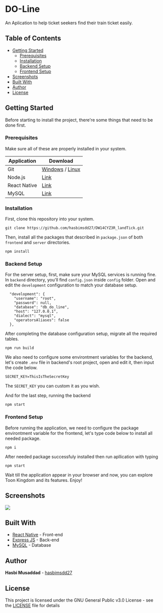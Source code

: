 # DO-Line

An Aplication to help ticket seekers find their train ticket easily.

## Table of Contents

- [Getting Started](#getting-started)
  - [Prerequisites](#prerequisites)
  - [Installation](#installation)
  - [Backend Setup](#backend-setup)
  - [Frontend Setup](#frontend-setup)
- [Screenshots](#screenshots)
- [Built With](#built-with)
- [Author](#author)
- [License](#license)

## Getting Started

Before starting to install the project, there're some things that need to be done first.

### Prerequisites

Make sure all of these are properly installed in your system.

| Application  | Download                                                                            |
| ------------ | ----------------------------------------------------------------------------------- |
| Git          | [Windows](https://gitforwindows.org/) / [Linux](https://git-scm.com/download/linux) |
| Node.js      | [Link](https://nodejs.org/en/download/)                                             |
| React Native | [Link](https://facebook.github.io/react-native/docs/getting-started)                |
| MySQL        | [Link](https://www.mysql.com/downloads/)                                            |

### Installation

First, clone this repository into your system.

```
git clone https://github.com/hasbimsdd27/DW14CYZ3R_landTick.git
```

Then, install all the packages that described in `package.json` of both `frontend` and `server` directories.

```
npm install
```

### Backend Setup

For the server setup, first, make sure your MySQL services is running fine. In `backend` directory, you'll find `config.json` inside `config` folder. Open and edit the `development` configuration to match your database setup.

```
  "development": {
    "username": "root",
    "password": null,
    "database": "db_do_line",
    "host": "127.0.0.1",
    "dialect": "mysql",
    "operatorsAliases": false
  },
```

After completing the database configuration setup, migrate all the required tables.

```
npm run build
```

We also need to configure some environtment variables for the backend, let's create `.env` file in backend's root project, open and edit it, then input the code below.

```
SECRET_KEY=ThisIsTheSecretKey
```

The `SECRET_KEY` you can custom it as you wish.

And for the last step, running the backend

```
npm start
```

### Frontend Setup

Before running the application, we need to configure the package environtment variable for the frontend, let's type code below to install all needed package.

```
npm i
```

After needed package successfuly installed then run apllication with typing

`npm start`

Wait till the application appear in your browser and now, you can explore Toon Kingdom and its features. Enjoy!

## Screenshots

<img src="docs/screenshots/screenshots.jpg" />

## Built With

- [React Native](https://facebook.github.io/react-native/) - Front-end
- [Express JS](https://expressjs.com) - Back-end
- [MySQL](https://www.mysql.com) - Database

## Author

**Hasbi Musaddad** - [hasbimsdd27](https://github.com/hasbimsdd27)

## License

This project is licensed under the GNU General Public v3.0 License - see the [LICENSE](LICENSE) file for details

